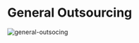 # General Outsourcing
![general-outsocing](https://c1.staticflickr.com/5/4484/26142323269_39f1b465bb_h.jpg)
